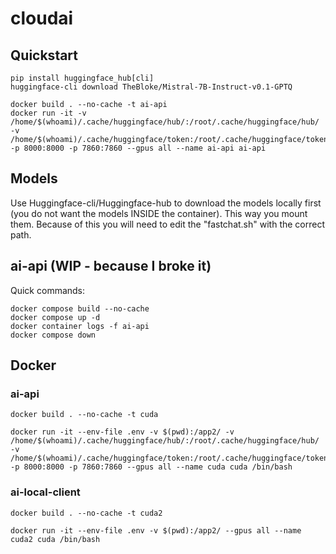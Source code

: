 # cloudai

## Quickstart

```
pip install huggingface_hub[cli]
huggingface-cli download TheBloke/Mistral-7B-Instruct-v0.1-GPTQ

docker build . --no-cache -t ai-api
docker run -it -v /home/$(whoami)/.cache/huggingface/hub/:/root/.cache/huggingface/hub/ -v /home/$(whoami)/.cache/huggingface/token:/root/.cache/huggingface/token:ro -p 8000:8000 -p 7860:7860 --gpus all --name ai-api ai-api

```

## Models

Use Huggingface-cli/Huggingface-hub to download the models locally first (you do not want the models INSIDE the container).  This way you mount them.
Because of this you will need to edit the "fastchat.sh" with the correct path.

## ai-api (WIP - because I broke it)

Quick commands:

```
docker compose build --no-cache 
docker compose up -d 
docker container logs -f ai-api 
docker compose down

```

## Docker

### ai-api
```
docker build . --no-cache -t cuda

docker run -it --env-file .env -v $(pwd):/app2/ -v /home/$(whoami)/.cache/huggingface/hub/:/root/.cache/huggingface/hub/ -v /home/$(whoami)/.cache/huggingface/token:/root/.cache/huggingface/token:ro -p 8000:8000 -p 7860:7860 --gpus all --name cuda cuda /bin/bash
```
### ai-local-client
```
docker build . --no-cache -t cuda2

docker run -it --env-file .env -v $(pwd):/app2/ --gpus all --name cuda2 cuda /bin/bash
```